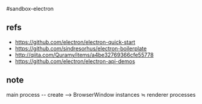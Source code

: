#sandbox-electron

## refs

* https://github.com/electron/electron-quick-start
* https://github.com/sindresorhus/electron-boilerplate
* http://qiita.com/Quramy/items/a4be32769366cfe55778
* https://github.com/electron/electron-api-demos

## note

main process -- create --> BrowserWindow instances ≒ renderer processes

